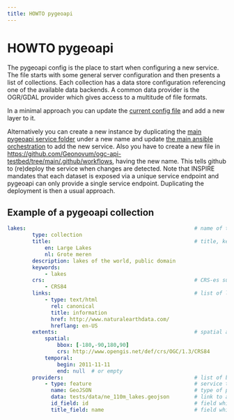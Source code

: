 ```yaml
---
title: HOWTO pygeoapi
---
```



# HOWTO pygeoapi

The pygeoapi config is the place to start when configuring a new service. The file starts with some general server configuration and then presents a list of collections. Each collection has a data store configuration referencing one of the available data backends. A common data provider is the OGR/GDAL provider which gives access to a multitude of file formats.

In a minimal approach you can update the [current config file](https://github.com/Geonovum/ogc-api-testbed/blob/main/services/pygeoapi/local.config.yml) and add a new layer to it. 

Alternatively you can create a new instance by duplicating the [main pygeoapi service folder](https://github.com/Geonovum/ogc-api-testbed/blob/main/services/pygeoapi) under a new name and update [the main ansible orchestration](https://github.com/Geonovum/ogc-api-testbed/blob/main/ansible/deploy.yml) to add the new service. Also you have to create a new file in https://github.com/Geonovum/ogc-api-testbed/tree/main/.github/workflows, having the new name. This tells github to (re)deploy the service when changes are detected. Note that INSPIRE mandates that each dataset is exposed via a unique service endpoint and pygeoapi can only provide a single service endpoint. Duplicating the deployment is then a usual approach.

## Example of a pygeoapi collection

```YAML
lakes:                                                      # name of the collection, e.g. /collection/lakes/items
        type: collection 
        title:                                              # title, keywords and description support multilingual
            en: Large Lakes
            nl: Grote meren                               
        description: lakes of the world, public domain
        keywords:
            - lakes
        crs:                                                # CRS-es supported by backend
            - CRS84
        links:                                              # list of links to more info, for example metadata
            - type: text/html
              rel: canonical
              title: information
              href: http://www.naturalearthdata.com/
              hreflang: en-US
        extents:                                            # spatial and temporal extent of the layer
            spatial:
                bbox: [-180,-90,180,90]
                crs: http://www.opengis.net/def/crs/OGC/1.3/CRS84
            temporal:
                begin: 2011-11-11
                end: null  # or empty
        providers:                                          # list of backends
            - type: feature                                 # service type (e.g. features, maps, styles, records, coverages)
              name: GeoJSON                                 # type of provider (see docs for available types)
              data: tests/data/ne_110m_lakes.geojson        # link to a file (or other provider specific configuration)
              id_field: id                                  # field which contains the identifier
              title_field: name                             # field which contains the title of the element (can be multilingual)
```
